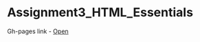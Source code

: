 # Assignment3_HTML_Essentials

Gh-pages link - [Open](https://rushigoswami.github.io/Assignment3_HTML_Essentials/assignment3.html)
